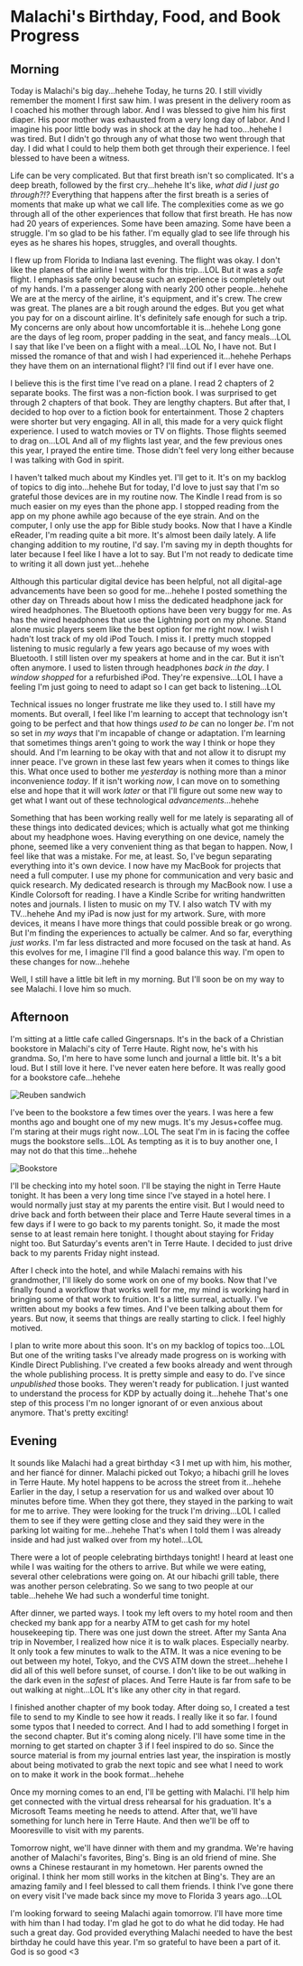 # Malachi's Birthday, Food, and Book Progress

## Morning

Today is Malachi's big day...hehehe Today, he turns 20. I still vividly remember the moment I first saw him. I was present in the delivery room as I coached his mother through labor. And I was blessed to give him his first diaper. His poor mother was exhausted from a very long day of labor. And I imagine his poor little body was in shock at the day he had too...hehehe I was tired. But I didn't go through any of what those two went through that day. I did what I could to help them both get through their experience. I feel blessed to have been a witness.

Life can be very complicated. But that first breath isn't so complicated. It's a deep breath, followed by the first cry...hehehe It's like, *what did I just go through?!?* Everything that happens after the first breath is a series of moments that make up what we call life. The complexities come as we go through all of the other experiences that follow that first breath. He has now had 20 years of experiences. Some have been amazing. Some have been a struggle. I'm so glad to be his father. I'm equally glad to see life through his eyes as he shares his hopes, struggles, and overall thoughts.

I flew up from Florida to Indiana last evening. The flight was okay. I don't like the planes of the airline I went with for this trip...LOL But it was a *safe* flight. I emphasis safe only because such an experience is completely out of my hands. I'm a passenger along with nearly 200 other people...hehehe We are at the mercy of the airline, it's equipment, and it's crew. The crew was great. The planes are a bit rough around the edges. But you get what you pay for on a discount airline. It's definitely safe enough for such a trip. My concerns are only about how uncomfortable it is...hehehe Long gone are the days of leg room, proper padding in the seat, and fancy meals...LOL I say that like I've been on a flight with a meal...LOL No, I have not. But I missed the romance of that and wish I had experienced it...hehehe Perhaps they have them on an international flight? I'll find out if I ever have one.

I believe this is the first time I've read on a plane. I read 2 chapters of 2 separate books. The first was a non-fiction book. I was surprised to get through 2 chapters of that book. They are lengthy chapters. But after that, I decided to hop over to a fiction book for entertainment. Those 2 chapters were shorter but very engaging. All in all, this made for a very quick flight experience. I used to watch movies or TV on flights. Those flights seemed to drag on...LOL And all of my flights last year, and the few previous ones this year, I prayed the entire time. Those didn't feel very long either because I was talking with God in spirit.

I haven't talked much about my Kindles yet. I'll get to it. It's on my backlog of topics to dig into...hehehe But for today, I'd love to just say that I'm so grateful those devices are in my routine now. The Kindle I read from is so much easier on my eyes than the phone app. I stopped reading from the app on my phone awhile ago because of the eye strain. And on the computer, I only use the app for Bible study books. Now that I have a Kindle eReader, I'm reading quite a bit more. It's almost been daily lately. A life changing addition to my routine, I'd say. I'm saving my in depth thoughts for later because I feel like I have a lot to say. But I'm not ready to dedicate time to writing it all down just yet...hehehe

Although this particular digital device has been helpful, not all digital-age advancements have been so good for me...hehehe I posted something the other day on Threads about how I miss the dedicated headphone jack for wired headphones. The Bluetooth options have been very buggy for me. As has the wired headphones that use the Lightning port on my phone. Stand alone music players seem like the best option for me right now. I wish I hadn't lost track of my old iPod Touch. I miss it. I pretty much stopped listening to music regularly a few years ago because of my woes with Bluetooth. I still listen over my speakers at home and in the car. But it isn't often anymore. I used to listen through headphones *back in the day*. I *window shopped* for a refurbished iPod. They're expensive...LOL I have a feeling I'm just going to need to adapt so I can get back to listening...LOL

Technical issues no longer frustrate me like they used to. I still have my moments. But overall, I feel like I'm learning to accept that technology isn't going to be perfect and that how things *used to be* can no longer *be*. I'm not so set in *my ways* that I'm incapable of change or adaptation. I'm learning that sometimes things aren't going to work the way I think or hope they should. And I'm learning to be okay with that and not allow it to disrupt my inner peace. I've grown in these last few years when it comes to things like this. What once used to bother me *yesterday* is nothing more than a minor inconvenience *today*. If it isn't working *now*, I can move on to something else and hope that it will work *later* or that I'll figure out some new way to get what I want out of these technological *advancements*...hehehe

Something that has been working really well for me lately is separating all of these things into dedicated devices; which is actually what got me thinking about my headphone woes. Having everything on one device, namely the phone, seemed like a very convenient thing as that began to happen. Now, I feel like that was a mistake. For me, at least. So, I've begun separating everything into it's own device. I now have my MacBook for projects that need a full computer. I use my phone for communication and very basic and quick research. My dedicated research is through my MacBook now. I use a Kindle Colorsoft for reading. I have a Kindle Scribe for writing handwritten notes and journals. I listen to music on my TV. I also watch TV with my TV...hehehe And my iPad is now just for my artwork. Sure, with more devices, it means I have more things that could possible break or go wrong. But I'm finding the experiences to actually be calmer. And so far, everything *just works*. I'm far less distracted and more focused on the task at hand. As this evolves for me, I imagine I'll find a good balance this way. I'm open to these changes for now...hehehe

Well, I still have a little bit left in my morning. But I'll soon be on my way to see Malachi. I love him so much.

## Afternoon

I'm sitting at a little cafe called Gingersnaps. It's in the back of a Christian bookstore in Malachi's city of Terre Haute. Right now, he's with his grandma. So, I'm here to have some lunch and journal a little bit. It's a bit loud. But I still love it here. I've never eaten here before. It was really good for a bookstore cafe...hehehe

![Reuben sandwich](./media/IMG_8705.jpeg)

I've been to the bookstore a few times over the years. I was here a few months ago and bought one of my new mugs. It's my Jesus+coffee mug. I'm staring at their mugs right now...LOL The seat I'm in is facing the coffee mugs the bookstore sells...LOL As tempting as it is to buy another one, I may not do that this time...hehehe

![Bookstore](./media/IMG_8707.jpeg)

I'll be checking into my hotel soon. I'll be staying the night in Terre Haute tonight. It has been a very long time since I've stayed in a hotel here. I would normally just stay at my parents the entire visit. But I would need to drive back and forth between their place and Terre Haute several times in a few days if I were to go back to my parents tonight. So, it made the most sense to at least remain here tonight. I thought about staying for Friday night too. But Saturday's events aren't in Terre Haute. I decided to just drive back to my parents Friday night instead.

After I check into the hotel, and while Malachi remains with his grandmother, I'll likely do some work on one of my books. Now that I've finally found a workflow that works well for me, my mind is working hard in bringing some of that work to fruition. It's a little surreal, actually. I've written about my books a few times. And I've been talking about them for years. But now, it seems that things are really starting to click. I feel highly motived.

I plan to write more about this soon. It's on my backlog of topics too...LOL But one of the writing tasks I've already made progress on is working with Kindle Direct Publishing. I've created a few books already and went through the whole publishing process. It is pretty simple and easy to do. I've since *unpublished* those books. They weren't ready for publication. I just wanted to understand the process for KDP by actually doing it...hehehe That's one step of this process I'm no longer ignorant of or even anxious about anymore. That's pretty exciting!

## Evening

It sounds like Malachi had a great birthday <3 I met up with him, his mother, and her fiancé for dinner. Malachi picked out Tokyo; a hibachi grill he loves in Terre Haute. My hotel happens to be across the street from it...hehehe Earlier in the day, I setup a reservation for us and walked over about 10 minutes before time. When they got there, they stayed in the parking to wait for me to arrive. They were looking for the truck I'm driving...LOL I called them to see if they were getting close and they said they were in the parking lot waiting for me...hehehe That's when I told them I was already inside and had just walked over from my hotel...LOL

There were a lot of people celebrating birthdays tonight! I heard at least one while I was waiting for the others to arrive. But while we were eating, several other celebrations were going on. At our hibachi grill table, there was another person celebrating. So we sang to two people at our table...hehehe We had such a wonderful time tonight.

After dinner, we parted ways. I took my left overs to my hotel room and then checked my bank app for a nearby ATM to get cash for my hotel housekeeping tip. There was one just down the street. After my Santa Ana trip in November, I realized how nice it is to walk places. Especially nearby. It only took a few minutes to walk to the ATM. It was a nice evening to be out between my hotel, Tokyo, and the CVS ATM down the street...hehehe I did all of this well before sunset, of course. I don't like to be out walking in the dark even in the *safest* of places. And Terre Haute is far from safe to be out walking at night...LOL It's like any other city in that regard.

I finished another chapter of my book today. After doing so, I created a test file to send to my Kindle to see how it reads. I really like it so far. I found some typos that I needed to correct. And I had to add something I forget in the second chapter. But it's coming along nicely. I'll have some time in the morning to get started on chapter 3 if I feel inspired to do so. Since the source material is from my journal entries last year, the inspiration is mostly about being motivated to grab the next topic and see what I need to work on to make it work in the book format...hehehe

Once my morning comes to an end, I'll be getting with Malachi. I'll help him get connected with the virtual dress rehearsal for his graduation. It's a Microsoft Teams meeting he needs to attend. After that, we'll have something for lunch here in Terre Haute. And then we'll be off to Mooresville to visit with my parents.

Tomorrow night, we'll have dinner with them and my grandma. We're having another of Malachi's favorites, Bing's. Bing is an old friend of mine. She owns a Chinese restaurant in my hometown. Her parents owned the original. I think her mom still works in the kitchen at Bing's. They are an amazing family and I feel blessed to call them friends. I think I've gone there on every visit I've made back since my move to Florida 3 years ago...LOL

I'm looking forward to seeing Malachi again tomorrow. I'll have more time with him than I had today. I'm glad he got to do what he did today. He had such a great day. God provided everything Malachi needed to have the best birthday he could have this year. I'm so grateful to have been a part of it. God is so good <3